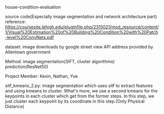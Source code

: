 house-condition-evaluation

source code(Especially image segmentation and network architecture part)
reference: https://coursesite.lehigh.edu/pluginfile.php/2315021/mod_resource/content/1/Visual%20Estimation%20of%20Building%20Condition%20with%20Patch-level%20ConvNets.pdf

dataset: image downloads by google street view API
         address provided by Allentown government
         
Method: image segmentation(SIFT, cluster algorithms)    
        prediction(ResNet50)

Project Member: Kexin, Nathan, Yue

sitf_kmeans_2.py: image segmentation which uses sitf to extract features and using kmeans to cluster.
                  What's more, we use a second kmeans for the keypoints in each cluster which get from the former steps.
                  In this step, we just cluster each keypoint by its coordinate in this step.(Only Physical Distance)

